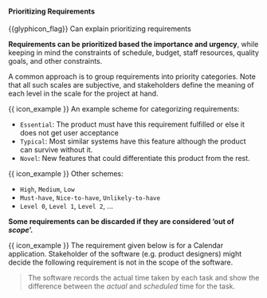 <div id="title">

#### Prioritizing Requirements

</div>

<span id="prereqs"></span>

<span id="outcomes">{{glyphicon_flag}} Can explain prioritizing requirements</span>

<div id="body">

**Requirements can be prioritized based the importance and urgency**, while keeping in mind the constraints of schedule, budget, staff resources, quality goals, and other constraints.

A common approach is to group requirements into priority categories. Note that all such scales are subjective, and stakeholders define the meaning of each level in the scale for the project at hand.

<tip-box> 

{{ icon_example }} An example scheme for categorizing requirements:

* `Essential`:  The product must have this requirement fulfilled or else it does not get user acceptance
* `Typical`:  Most similar systems have this feature although the product can survive without it.
* `Novel`: New features that could differentiate this product from the rest.

{{ icon_example }} Other schemes:

* `High`, `Medium`, `Low`
* `Must-have`, `Nice-to-have`, `Unlikely-to-have`
* `Level 0`, `Level 1`, `Level 2`, ...

</tip-box>

**Some requirements can be discarded if they are considered ‘out of _<tooltip content="the extent to which the software features should go">scope</tooltip>_’.**

<tip-box> 

{{ icon_example }} The requirement given below is for a Calendar application. Stakeholder of the software (e.g. product designers) might decide the following requirement is not in the scope of the software.

>The software records the actual time taken by each task and show the difference between the _actual_ and _scheduled_ time for the task.

</tip-box>

</div>

<div id="extras">
</div>